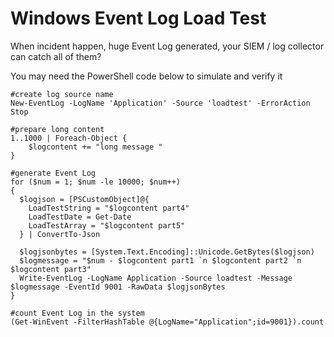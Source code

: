 # Windows Event Log Load Test

When incident happen, huge Event Log generated, your SIEM / log collector can catch all of them?

You may need the PowerShell code below to simulate and verify it

```
#create log source name
New-EventLog -LogName 'Application' -Source 'loadtest' -ErrorAction Stop

#prepare long content
1..1000 | Foreach-Object {
	$logcontent += "long message "
}

#generate Event Log
for ($num = 1; $num -le 10000; $num++)
{
  $logjson = [PSCustomObject]@{
    LoadTestString = "$logcontent part4"
    LoadTestDate = Get-Date
    LoadTestArray = "$logcontent part5"
  } | ConvertTo-Json

  $logjsonbytes = [System.Text.Encoding]::Unicode.GetBytes($logjson)
  $logmessage = "$num - $logcontent part1 `n $logcontent part2 `n $logcontent part3"
  Write-EventLog -LogName Application -Source loadtest -Message $logmessage -EventId 9001 -RawData $logjsonBytes
}
```

```
#count Event Log in the system
(Get-WinEvent -FilterHashTable @{LogName="Application";id=9001}).count
```


